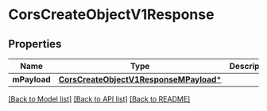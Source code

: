 # CorsCreateObjectV1Response

## Properties
Name | Type | Description | Notes
------------ | ------------- | ------------- | -------------
**mPayload** | [**CorsCreateObjectV1ResponseMPayload***](CorsCreateObjectV1ResponseMPayload.md) |  | 

[[Back to Model list]](../README.md#documentation-for-models) [[Back to API list]](../README.md#documentation-for-api-endpoints) [[Back to README]](../README.md)


